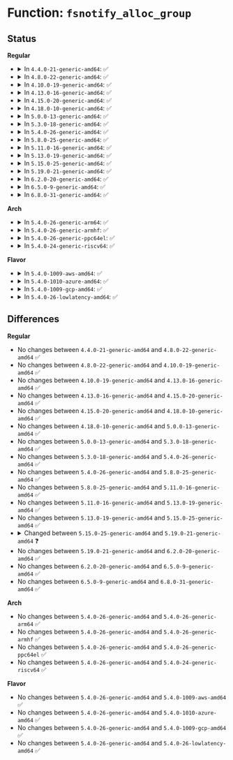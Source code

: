 # Function: <code>fsnotify_alloc_group</code>

## Status
<b>Regular</b>
<ul>
<li>
<details>
<summary>In <code>4.4.0-21-generic-amd64</code>: ✅</summary>

```c
struct fsnotify_group * fsnotify_alloc_group(const struct fsnotify_ops * ops)
```

```json
{
  "name": "fsnotify_alloc_group",
  "collision_type": "Unique Global",
  "inline_type": "No",
  "funcs": [
    {
      "addr": 18446744071581269232,
      "name": "fsnotify_alloc_group",
      "external": true,
      "loc": "fs/notify/group.c:91",
      "file": "fs/notify/group.c",
      "inline": "seen, unknown",
      "caller_inline": [],
      "caller_func": [
        "kernel/audit_tree.c:audit_tree_init",
        "fs/notify/dnotify/dnotify.c:dnotify_init",
        "fs/notify/inotify/inotify_user.c:inotify_new_group",
        "fs/notify/fanotify/fanotify_user.c:SyS_fanotify_init"
      ]
    }
  ],
  "symbols": [
    {
      "addr": 18446744071581269232,
      "name": "fsnotify_alloc_group",
      "section": ".text",
      "bind": "STB_GLOBAL",
      "size": 193
    }
  ]
}
```
</details>
</li>
<li>
<details>
<summary>In <code>4.8.0-22-generic-amd64</code>: ✅</summary>

```c
struct fsnotify_group * fsnotify_alloc_group(const struct fsnotify_ops * ops)
```

```json
{
  "name": "fsnotify_alloc_group",
  "collision_type": "Unique Global",
  "inline_type": "No",
  "funcs": [
    {
      "addr": 18446744071581434896,
      "name": "fsnotify_alloc_group",
      "external": true,
      "loc": "fs/notify/group.c:119",
      "file": "fs/notify/group.c",
      "inline": "seen, unknown",
      "caller_inline": [],
      "caller_func": [
        "kernel/audit_tree.c:audit_tree_init",
        "fs/notify/dnotify/dnotify.c:dnotify_init",
        "fs/notify/inotify/inotify_user.c:inotify_new_group",
        "fs/notify/fanotify/fanotify_user.c:SyS_fanotify_init"
      ]
    }
  ],
  "symbols": [
    {
      "addr": 18446744071581434896,
      "name": "fsnotify_alloc_group",
      "section": ".text",
      "bind": "STB_GLOBAL",
      "size": 193
    }
  ]
}
```
</details>
</li>
<li>
<details>
<summary>In <code>4.10.0-19-generic-amd64</code>: ✅</summary>

```c
struct fsnotify_group * fsnotify_alloc_group(const struct fsnotify_ops * ops)
```

```json
{
  "name": "fsnotify_alloc_group",
  "collision_type": "Unique Global",
  "inline_type": "No",
  "funcs": [
    {
      "addr": 18446744071581516064,
      "name": "fsnotify_alloc_group",
      "external": true,
      "loc": "fs/notify/group.c:119",
      "file": "fs/notify/group.c",
      "inline": "seen, unknown",
      "caller_inline": [],
      "caller_func": [
        "kernel/audit_tree.c:audit_tree_init",
        "fs/notify/dnotify/dnotify.c:dnotify_init",
        "fs/notify/inotify/inotify_user.c:inotify_new_group",
        "fs/notify/fanotify/fanotify_user.c:SyS_fanotify_init"
      ]
    }
  ],
  "symbols": [
    {
      "addr": 18446744071581516064,
      "name": "fsnotify_alloc_group",
      "section": ".text",
      "bind": "STB_GLOBAL",
      "size": 164
    }
  ]
}
```
</details>
</li>
<li>
<details>
<summary>In <code>4.13.0-16-generic-amd64</code>: ✅</summary>

```c
struct fsnotify_group * fsnotify_alloc_group(const struct fsnotify_ops * ops)
```

```json
{
  "name": "fsnotify_alloc_group",
  "collision_type": "Unique Global",
  "inline_type": "No",
  "funcs": [
    {
      "addr": 18446744071581569200,
      "name": "fsnotify_alloc_group",
      "external": true,
      "loc": "fs/notify/group.c:128",
      "file": "fs/notify/group.c",
      "inline": "seen, unknown",
      "caller_inline": [],
      "caller_func": [
        "kernel/audit_tree.c:audit_tree_init",
        "fs/notify/dnotify/dnotify.c:dnotify_init",
        "fs/notify/inotify/inotify_user.c:inotify_new_group",
        "fs/notify/fanotify/fanotify_user.c:SyS_fanotify_init"
      ]
    }
  ],
  "symbols": [
    {
      "addr": 18446744071581569200,
      "name": "fsnotify_alloc_group",
      "section": ".text",
      "bind": "STB_GLOBAL",
      "size": 174
    }
  ]
}
```
</details>
</li>
<li>
<details>
<summary>In <code>4.15.0-20-generic-amd64</code>: ✅</summary>

```c
struct fsnotify_group * fsnotify_alloc_group(const struct fsnotify_ops * ops)
```

```json
{
  "name": "fsnotify_alloc_group",
  "collision_type": "Unique Global",
  "inline_type": "No",
  "funcs": [
    {
      "addr": 18446744071581713520,
      "name": "fsnotify_alloc_group",
      "external": true,
      "loc": "fs/notify/group.c:128",
      "file": "fs/notify/group.c",
      "inline": "seen, unknown",
      "caller_inline": [],
      "caller_func": [
        "kernel/audit_tree.c:audit_tree_init",
        "fs/notify/dnotify/dnotify.c:dnotify_init",
        "fs/notify/inotify/inotify_user.c:inotify_new_group",
        "fs/notify/fanotify/fanotify_user.c:SyS_fanotify_init"
      ]
    }
  ],
  "symbols": [
    {
      "addr": 18446744071581713520,
      "name": "fsnotify_alloc_group",
      "section": ".text",
      "bind": "STB_GLOBAL",
      "size": 174
    }
  ]
}
```
</details>
</li>
<li>
<details>
<summary>In <code>4.18.0-10-generic-amd64</code>: ✅</summary>

```c
struct fsnotify_group * fsnotify_alloc_group(const struct fsnotify_ops * ops)
```

```json
{
  "name": "fsnotify_alloc_group",
  "collision_type": "Unique Global",
  "inline_type": "No",
  "funcs": [
    {
      "addr": 18446744071581880464,
      "name": "fsnotify_alloc_group",
      "external": true,
      "loc": "fs/notify/group.c:128",
      "file": "fs/notify/group.c",
      "inline": "seen, unknown",
      "caller_inline": [],
      "caller_func": [
        "kernel/audit_watch.c:audit_watch_init",
        "kernel/audit_fsnotify.c:audit_fsnotify_init",
        "kernel/audit_tree.c:audit_tree_init",
        "fs/notify/dnotify/dnotify.c:dnotify_init",
        "fs/notify/inotify/inotify_user.c:do_inotify_init",
        "fs/notify/fanotify/fanotify_user.c:__ia32_sys_fanotify_init",
        "fs/notify/fanotify/fanotify_user.c:__x64_sys_fanotify_init"
      ]
    }
  ],
  "symbols": [
    {
      "addr": 18446744071581880464,
      "name": "fsnotify_alloc_group",
      "section": ".text",
      "bind": "STB_GLOBAL",
      "size": 174
    }
  ]
}
```
</details>
</li>
<li>
<details>
<summary>In <code>5.0.0-13-generic-amd64</code>: ✅</summary>

```c
struct fsnotify_group * fsnotify_alloc_group(const struct fsnotify_ops * ops)
```

```json
{
  "name": "fsnotify_alloc_group",
  "collision_type": "Unique Global",
  "inline_type": "No",
  "funcs": [
    {
      "addr": 18446744071581965168,
      "name": "fsnotify_alloc_group",
      "external": true,
      "loc": "fs/notify/group.c:131",
      "file": "fs/notify/group.c",
      "inline": "seen, unknown",
      "caller_inline": [],
      "caller_func": [
        "kernel/audit_watch.c:audit_watch_init",
        "kernel/audit_fsnotify.c:audit_fsnotify_init",
        "kernel/audit_tree.c:audit_tree_init",
        "fs/notify/dnotify/dnotify.c:dnotify_init",
        "fs/notify/inotify/inotify_user.c:do_inotify_init",
        "fs/notify/fanotify/fanotify_user.c:__ia32_sys_fanotify_init",
        "fs/notify/fanotify/fanotify_user.c:__x64_sys_fanotify_init"
      ]
    }
  ],
  "symbols": [
    {
      "addr": 18446744071581965168,
      "name": "fsnotify_alloc_group",
      "section": ".text",
      "bind": "STB_GLOBAL",
      "size": 168
    }
  ]
}
```
</details>
</li>
<li>
<details>
<summary>In <code>5.3.0-18-generic-amd64</code>: ✅</summary>

```c
struct fsnotify_group * fsnotify_alloc_group(const struct fsnotify_ops * ops)
```

```json
{
  "name": "fsnotify_alloc_group",
  "collision_type": "Unique Global",
  "inline_type": "No",
  "funcs": [
    {
      "addr": 18446744071582097936,
      "name": "fsnotify_alloc_group",
      "external": true,
      "loc": "fs/notify/group.c:117",
      "file": "fs/notify/group.c",
      "inline": "seen, unknown",
      "caller_inline": [],
      "caller_func": [
        "kernel/audit_watch.c:audit_watch_init",
        "kernel/audit_fsnotify.c:audit_fsnotify_init",
        "kernel/audit_tree.c:audit_tree_init",
        "fs/notify/dnotify/dnotify.c:dnotify_init",
        "fs/notify/inotify/inotify_user.c:do_inotify_init",
        "fs/notify/fanotify/fanotify_user.c:__ia32_sys_fanotify_init",
        "fs/notify/fanotify/fanotify_user.c:__x64_sys_fanotify_init"
      ]
    }
  ],
  "symbols": [
    {
      "addr": 18446744071582097936,
      "name": "fsnotify_alloc_group",
      "section": ".text",
      "bind": "STB_GLOBAL",
      "size": 184
    }
  ]
}
```
</details>
</li>
<li>
<details>
<summary>In <code>5.4.0-26-generic-amd64</code>: ✅</summary>

```c
struct fsnotify_group * fsnotify_alloc_group(const struct fsnotify_ops * ops)
```

```json
{
  "name": "fsnotify_alloc_group",
  "collision_type": "Unique Global",
  "inline_type": "No",
  "funcs": [
    {
      "addr": 18446744071582175280,
      "name": "fsnotify_alloc_group",
      "external": true,
      "loc": "fs/notify/group.c:117",
      "file": "fs/notify/group.c",
      "inline": "seen, unknown",
      "caller_inline": [],
      "caller_func": [
        "kernel/audit_watch.c:audit_watch_init",
        "kernel/audit_fsnotify.c:audit_fsnotify_init",
        "kernel/audit_tree.c:audit_tree_init",
        "fs/notify/dnotify/dnotify.c:dnotify_init",
        "fs/notify/inotify/inotify_user.c:do_inotify_init",
        "fs/notify/fanotify/fanotify_user.c:__ia32_sys_fanotify_init",
        "fs/notify/fanotify/fanotify_user.c:__x64_sys_fanotify_init"
      ]
    }
  ],
  "symbols": [
    {
      "addr": 18446744071582175280,
      "name": "fsnotify_alloc_group",
      "section": ".text",
      "bind": "STB_GLOBAL",
      "size": 184
    }
  ]
}
```
</details>
</li>
<li>
<details>
<summary>In <code>5.8.0-25-generic-amd64</code>: ✅</summary>

```c
struct fsnotify_group * fsnotify_alloc_group(const struct fsnotify_ops * ops)
```

```json
{
  "name": "fsnotify_alloc_group",
  "collision_type": "Unique Global",
  "inline_type": "No",
  "funcs": [
    {
      "addr": 18446744071582412208,
      "name": "fsnotify_alloc_group",
      "external": true,
      "loc": "fs/notify/group.c:118",
      "file": "fs/notify/group.c",
      "inline": "seen, unknown",
      "caller_inline": [],
      "caller_func": [
        "kernel/audit_watch.c:audit_watch_init",
        "kernel/audit_fsnotify.c:audit_fsnotify_init",
        "kernel/audit_tree.c:audit_tree_init",
        "fs/notify/dnotify/dnotify.c:dnotify_init",
        "fs/notify/inotify/inotify_user.c:inotify_new_group",
        "fs/notify/fanotify/fanotify_user.c:__do_sys_fanotify_init"
      ]
    }
  ],
  "symbols": [
    {
      "addr": 18446744071582412208,
      "name": "fsnotify_alloc_group",
      "section": ".text",
      "bind": "STB_GLOBAL",
      "size": 178
    }
  ]
}
```
</details>
</li>
<li>
<details>
<summary>In <code>5.11.0-16-generic-amd64</code>: ✅</summary>

```c
struct fsnotify_group * fsnotify_alloc_group(const struct fsnotify_ops * ops)
```

```json
{
  "name": "fsnotify_alloc_group",
  "collision_type": "Unique Global",
  "inline_type": "No",
  "funcs": [
    {
      "addr": 18446744071582466304,
      "name": "fsnotify_alloc_group",
      "external": true,
      "loc": "fs/notify/group.c:118",
      "file": "fs/notify/group.c",
      "inline": "seen, unknown",
      "caller_inline": [],
      "caller_func": [
        "kernel/audit_watch.c:audit_watch_init",
        "kernel/audit_fsnotify.c:audit_fsnotify_init",
        "kernel/audit_tree.c:audit_tree_init",
        "fs/notify/dnotify/dnotify.c:dnotify_init",
        "fs/notify/inotify/inotify_user.c:inotify_new_group",
        "fs/notify/fanotify/fanotify_user.c:__do_sys_fanotify_init"
      ]
    }
  ],
  "symbols": [
    {
      "addr": 18446744071582466304,
      "name": "fsnotify_alloc_group",
      "section": ".text",
      "bind": "STB_GLOBAL",
      "size": 178
    }
  ]
}
```
</details>
</li>
<li>
<details>
<summary>In <code>5.13.0-19-generic-amd64</code>: ✅</summary>

```c
struct fsnotify_group * fsnotify_alloc_group(const struct fsnotify_ops * ops)
```

```json
{
  "name": "fsnotify_alloc_group",
  "collision_type": "Unique Global",
  "inline_type": "No",
  "funcs": [
    {
      "addr": 18446744071582493440,
      "name": "fsnotify_alloc_group",
      "external": true,
      "loc": "fs/notify/group.c:143",
      "file": "fs/notify/group.c",
      "inline": "seen, unknown",
      "caller_inline": [],
      "caller_func": [
        "kernel/audit_watch.c:audit_watch_init",
        "kernel/audit_fsnotify.c:audit_fsnotify_init",
        "kernel/audit_tree.c:audit_tree_init",
        "fs/notify/dnotify/dnotify.c:dnotify_init"
      ]
    }
  ],
  "symbols": [
    {
      "addr": 18446744071582493440,
      "name": "fsnotify_alloc_group",
      "section": ".text",
      "bind": "STB_GLOBAL",
      "size": 21
    }
  ]
}
```
</details>
</li>
<li>
<details>
<summary>In <code>5.15.0-25-generic-amd64</code>: ✅</summary>

```c
struct fsnotify_group * fsnotify_alloc_group(const struct fsnotify_ops * ops)
```

```json
{
  "name": "fsnotify_alloc_group",
  "collision_type": "Unique Global",
  "inline_type": "No",
  "funcs": [
    {
      "addr": 18446744071582808032,
      "name": "fsnotify_alloc_group",
      "external": true,
      "loc": "fs/notify/group.c:144",
      "file": "fs/notify/group.c",
      "inline": "seen, unknown",
      "caller_inline": [],
      "caller_func": [
        "kernel/audit_watch.c:audit_watch_init",
        "kernel/audit_fsnotify.c:audit_fsnotify_init",
        "kernel/audit_tree.c:audit_tree_init",
        "fs/notify/dnotify/dnotify.c:dnotify_init"
      ]
    }
  ],
  "symbols": [
    {
      "addr": 18446744071582808032,
      "name": "fsnotify_alloc_group",
      "section": ".text",
      "bind": "STB_GLOBAL",
      "size": 21
    }
  ]
}
```
</details>
</li>
<li>
<details>
<summary>In <code>5.19.0-21-generic-amd64</code>: ✅</summary>

```c
struct fsnotify_group * fsnotify_alloc_group(const struct fsnotify_ops * ops, int flags)
```

```json
{
  "name": "fsnotify_alloc_group",
  "collision_type": "Unique Global",
  "inline_type": "No",
  "funcs": [
    {
      "addr": 18446744071583361808,
      "name": "fsnotify_alloc_group",
      "external": true,
      "loc": "fs/notify/group.c:156",
      "file": "fs/notify/group.c",
      "inline": "seen, unknown",
      "caller_inline": [],
      "caller_func": [
        "kernel/audit_watch.c:audit_watch_init",
        "kernel/audit_fsnotify.c:audit_fsnotify_init",
        "kernel/audit_tree.c:audit_tree_init",
        "fs/notify/dnotify/dnotify.c:dnotify_init",
        "fs/notify/inotify/inotify_user.c:do_inotify_init",
        "fs/notify/fanotify/fanotify_user.c:__do_sys_fanotify_init"
      ]
    }
  ],
  "symbols": [
    {
      "addr": 18446744071583361808,
      "name": "fsnotify_alloc_group",
      "section": ".text",
      "bind": "STB_GLOBAL",
      "size": 226
    }
  ]
}
```
</details>
</li>
<li>
<details>
<summary>In <code>6.2.0-20-generic-amd64</code>: ✅</summary>

```c
struct fsnotify_group * fsnotify_alloc_group(const struct fsnotify_ops * ops, int flags)
```

```json
{
  "name": "fsnotify_alloc_group",
  "collision_type": "Unique Global",
  "inline_type": "No",
  "funcs": [
    {
      "addr": 18446744071583945376,
      "name": "fsnotify_alloc_group",
      "external": true,
      "loc": "fs/notify/group.c:156",
      "file": "fs/notify/group.c",
      "inline": "seen, unknown",
      "caller_inline": [],
      "caller_func": [
        "kernel/audit_watch.c:audit_watch_init",
        "kernel/audit_fsnotify.c:audit_fsnotify_init",
        "kernel/audit_tree.c:audit_tree_init",
        "fs/notify/dnotify/dnotify.c:dnotify_init",
        "fs/notify/inotify/inotify_user.c:do_inotify_init",
        "fs/notify/fanotify/fanotify_user.c:__do_sys_fanotify_init"
      ]
    }
  ],
  "symbols": [
    {
      "addr": 18446744071583945376,
      "name": "fsnotify_alloc_group",
      "section": ".text",
      "bind": "STB_GLOBAL",
      "size": 231
    }
  ]
}
```
</details>
</li>
<li>
<details>
<summary>In <code>6.5.0-9-generic-amd64</code>: ✅</summary>

```c
struct fsnotify_group * fsnotify_alloc_group(const struct fsnotify_ops * ops, int flags)
```

```json
{
  "name": "fsnotify_alloc_group",
  "collision_type": "Unique Global",
  "inline_type": "No",
  "funcs": [
    {
      "addr": 18446744071584168704,
      "name": "fsnotify_alloc_group",
      "external": true,
      "loc": "fs/notify/group.c:156",
      "file": "fs/notify/group.c",
      "inline": "seen, unknown",
      "caller_inline": [],
      "caller_func": [
        "kernel/audit_watch.c:audit_watch_init",
        "kernel/audit_fsnotify.c:audit_fsnotify_init",
        "kernel/audit_tree.c:audit_tree_init",
        "fs/notify/dnotify/dnotify.c:dnotify_init",
        "fs/notify/inotify/inotify_user.c:do_inotify_init",
        "fs/notify/fanotify/fanotify_user.c:__do_sys_fanotify_init"
      ]
    }
  ],
  "symbols": [
    {
      "addr": 18446744071584168704,
      "name": "fsnotify_alloc_group",
      "section": ".text",
      "bind": "STB_GLOBAL",
      "size": 231
    }
  ]
}
```
</details>
</li>
<li>
<details>
<summary>In <code>6.8.0-31-generic-amd64</code>: ✅</summary>

```c
struct fsnotify_group * fsnotify_alloc_group(const struct fsnotify_ops * ops, int flags)
```

```json
{
  "name": "fsnotify_alloc_group",
  "collision_type": "Unique Global",
  "inline_type": "No",
  "funcs": [
    {
      "addr": 18446744071584382864,
      "name": "fsnotify_alloc_group",
      "external": true,
      "loc": "fs/notify/group.c:156",
      "file": "fs/notify/group.c",
      "inline": "seen, unknown",
      "caller_inline": [],
      "caller_func": [
        "kernel/audit_watch.c:audit_watch_init",
        "kernel/audit_fsnotify.c:audit_fsnotify_init",
        "kernel/audit_tree.c:audit_tree_init",
        "fs/notify/dnotify/dnotify.c:dnotify_init",
        "fs/notify/inotify/inotify_user.c:do_inotify_init",
        "fs/notify/fanotify/fanotify_user.c:__do_sys_fanotify_init"
      ]
    }
  ],
  "symbols": [
    {
      "addr": 18446744071584382864,
      "name": "fsnotify_alloc_group",
      "section": ".text",
      "bind": "STB_GLOBAL",
      "size": 300
    }
  ]
}
```
</details>
</li>
</ul>
<b>Arch</b>
<ul>
<li>
<details>
<summary>In <code>5.4.0-26-generic-arm64</code>: ✅</summary>

```c
struct fsnotify_group * fsnotify_alloc_group(const struct fsnotify_ops * ops)
```

```json
{
  "name": "fsnotify_alloc_group",
  "collision_type": "Unique Global",
  "inline_type": "No",
  "funcs": [
    {
      "addr": 18446603336493731328,
      "name": "fsnotify_alloc_group",
      "external": true,
      "loc": "fs/notify/group.c:117",
      "file": "fs/notify/group.c",
      "inline": "seen, unknown",
      "caller_inline": [],
      "caller_func": [
        "kernel/audit_watch.c:audit_watch_init",
        "kernel/audit_fsnotify.c:audit_fsnotify_init",
        "kernel/audit_tree.c:audit_tree_init",
        "fs/notify/dnotify/dnotify.c:dnotify_init",
        "fs/notify/inotify/inotify_user.c:do_inotify_init",
        "fs/notify/fanotify/fanotify_user.c:__arm64_sys_fanotify_init"
      ]
    }
  ],
  "symbols": [
    {
      "addr": 18446603336493731328,
      "name": "fsnotify_alloc_group",
      "section": ".text",
      "bind": "STB_GLOBAL",
      "size": 188
    }
  ]
}
```
</details>
</li>
<li>
<details>
<summary>In <code>5.4.0-26-generic-armhf</code>: ✅</summary>

```c
struct fsnotify_group * fsnotify_alloc_group(const struct fsnotify_ops * ops)
```

```json
{
  "name": "fsnotify_alloc_group",
  "collision_type": "Unique Global",
  "inline_type": "No",
  "funcs": [
    {
      "addr": 3227256112,
      "name": "fsnotify_alloc_group",
      "external": true,
      "loc": "fs/notify/group.c:117",
      "file": "fs/notify/group.c",
      "inline": "seen, unknown",
      "caller_inline": [],
      "caller_func": [
        "kernel/audit_watch.c:audit_watch_init",
        "kernel/audit_fsnotify.c:audit_fsnotify_init",
        "kernel/audit_tree.c:audit_tree_init",
        "fs/notify/dnotify/dnotify.c:dnotify_init",
        "fs/notify/inotify/inotify_user.c:do_inotify_init",
        "fs/notify/fanotify/fanotify_user.c:__se_sys_fanotify_init"
      ]
    }
  ],
  "symbols": [
    {
      "addr": 3227256112,
      "name": "fsnotify_alloc_group",
      "section": ".text",
      "bind": "STB_GLOBAL",
      "size": 180
    }
  ]
}
```
</details>
</li>
<li>
<details>
<summary>In <code>5.4.0-26-generic-ppc64el</code>: ✅</summary>

```c
struct fsnotify_group * fsnotify_alloc_group(const struct fsnotify_ops * ops)
```

```json
{
  "name": "fsnotify_alloc_group",
  "collision_type": "Unique Global",
  "inline_type": "No",
  "funcs": [
    {
      "addr": 13835058055287339248,
      "name": "fsnotify_alloc_group",
      "external": true,
      "loc": "fs/notify/group.c:117",
      "file": "fs/notify/group.c",
      "inline": "seen, unknown",
      "caller_inline": [],
      "caller_func": [
        "kernel/audit_watch.c:audit_watch_init",
        "kernel/audit_fsnotify.c:audit_fsnotify_init",
        "kernel/audit_tree.c:audit_tree_init",
        "fs/notify/dnotify/dnotify.c:dnotify_init",
        "fs/notify/inotify/inotify_user.c:do_inotify_init",
        "fs/notify/fanotify/fanotify_user.c:__se_sys_fanotify_init"
      ]
    }
  ],
  "symbols": [
    {
      "addr": 13835058055287339248,
      "name": "fsnotify_alloc_group",
      "section": ".text",
      "bind": "STB_GLOBAL",
      "size": 256
    }
  ]
}
```
</details>
</li>
<li>
<details>
<summary>In <code>5.4.0-24-generic-riscv64</code>: ✅</summary>

```c
struct fsnotify_group * fsnotify_alloc_group(const struct fsnotify_ops * ops)
```

```json
{
  "name": "fsnotify_alloc_group",
  "collision_type": "Unique Global",
  "inline_type": "No",
  "funcs": [
    {
      "addr": 18446743936273340652,
      "name": "fsnotify_alloc_group",
      "external": true,
      "loc": "fs/notify/group.c:117",
      "file": "fs/notify/group.c",
      "inline": "seen, unknown",
      "caller_inline": [],
      "caller_func": [
        "kernel/audit_watch.c:audit_watch_init",
        "kernel/audit_fsnotify.c:audit_fsnotify_init",
        "kernel/audit_tree.c:audit_tree_init",
        "fs/notify/dnotify/dnotify.c:dnotify_init",
        "fs/notify/inotify/inotify_user.c:do_inotify_init",
        "fs/notify/fanotify/fanotify_user.c:__se_sys_fanotify_init"
      ]
    }
  ],
  "symbols": [
    {
      "addr": 18446743936273340652,
      "name": "fsnotify_alloc_group",
      "section": ".text",
      "bind": "STB_GLOBAL",
      "size": 168
    }
  ]
}
```
</details>
</li>
</ul>
<b>Flavor</b>
<ul>
<li>
<details>
<summary>In <code>5.4.0-1009-aws-amd64</code>: ✅</summary>

```c
struct fsnotify_group * fsnotify_alloc_group(const struct fsnotify_ops * ops)
```

```json
{
  "name": "fsnotify_alloc_group",
  "collision_type": "Unique Global",
  "inline_type": "No",
  "funcs": [
    {
      "addr": 18446744071582144016,
      "name": "fsnotify_alloc_group",
      "external": true,
      "loc": "fs/notify/group.c:117",
      "file": "fs/notify/group.c",
      "inline": "seen, unknown",
      "caller_inline": [],
      "caller_func": [
        "kernel/audit_watch.c:audit_watch_init",
        "kernel/audit_fsnotify.c:audit_fsnotify_init",
        "kernel/audit_tree.c:audit_tree_init",
        "fs/notify/dnotify/dnotify.c:dnotify_init",
        "fs/notify/inotify/inotify_user.c:do_inotify_init",
        "fs/notify/fanotify/fanotify_user.c:__ia32_sys_fanotify_init",
        "fs/notify/fanotify/fanotify_user.c:__x64_sys_fanotify_init"
      ]
    }
  ],
  "symbols": [
    {
      "addr": 18446744071582144016,
      "name": "fsnotify_alloc_group",
      "section": ".text",
      "bind": "STB_GLOBAL",
      "size": 184
    }
  ]
}
```
</details>
</li>
<li>
<details>
<summary>In <code>5.4.0-1010-azure-amd64</code>: ✅</summary>

```c
struct fsnotify_group * fsnotify_alloc_group(const struct fsnotify_ops * ops)
```

```json
{
  "name": "fsnotify_alloc_group",
  "collision_type": "Unique Global",
  "inline_type": "No",
  "funcs": [
    {
      "addr": 18446744071582081456,
      "name": "fsnotify_alloc_group",
      "external": true,
      "loc": "fs/notify/group.c:117",
      "file": "fs/notify/group.c",
      "inline": "seen, unknown",
      "caller_inline": [],
      "caller_func": [
        "kernel/audit_watch.c:audit_watch_init",
        "kernel/audit_fsnotify.c:audit_fsnotify_init",
        "kernel/audit_tree.c:audit_tree_init",
        "fs/notify/dnotify/dnotify.c:dnotify_init",
        "fs/notify/inotify/inotify_user.c:do_inotify_init",
        "fs/notify/fanotify/fanotify_user.c:__ia32_sys_fanotify_init",
        "fs/notify/fanotify/fanotify_user.c:__x64_sys_fanotify_init"
      ]
    }
  ],
  "symbols": [
    {
      "addr": 18446744071582081456,
      "name": "fsnotify_alloc_group",
      "section": ".text",
      "bind": "STB_GLOBAL",
      "size": 184
    }
  ]
}
```
</details>
</li>
<li>
<details>
<summary>In <code>5.4.0-1009-gcp-amd64</code>: ✅</summary>

```c
struct fsnotify_group * fsnotify_alloc_group(const struct fsnotify_ops * ops)
```

```json
{
  "name": "fsnotify_alloc_group",
  "collision_type": "Unique Global",
  "inline_type": "No",
  "funcs": [
    {
      "addr": 18446744071582134496,
      "name": "fsnotify_alloc_group",
      "external": true,
      "loc": "fs/notify/group.c:117",
      "file": "fs/notify/group.c",
      "inline": "seen, unknown",
      "caller_inline": [],
      "caller_func": [
        "kernel/audit_watch.c:audit_watch_init",
        "kernel/audit_fsnotify.c:audit_fsnotify_init",
        "kernel/audit_tree.c:audit_tree_init",
        "fs/notify/dnotify/dnotify.c:dnotify_init",
        "fs/notify/inotify/inotify_user.c:do_inotify_init",
        "fs/notify/fanotify/fanotify_user.c:__ia32_sys_fanotify_init",
        "fs/notify/fanotify/fanotify_user.c:__x64_sys_fanotify_init"
      ]
    }
  ],
  "symbols": [
    {
      "addr": 18446744071582134496,
      "name": "fsnotify_alloc_group",
      "section": ".text",
      "bind": "STB_GLOBAL",
      "size": 184
    }
  ]
}
```
</details>
</li>
<li>
<details>
<summary>In <code>5.4.0-26-lowlatency-amd64</code>: ✅</summary>

```c
struct fsnotify_group * fsnotify_alloc_group(const struct fsnotify_ops * ops)
```

```json
{
  "name": "fsnotify_alloc_group",
  "collision_type": "Unique Global",
  "inline_type": "No",
  "funcs": [
    {
      "addr": 18446744071582207520,
      "name": "fsnotify_alloc_group",
      "external": true,
      "loc": "fs/notify/group.c:117",
      "file": "fs/notify/group.c",
      "inline": "seen, unknown",
      "caller_inline": [],
      "caller_func": [
        "kernel/audit_watch.c:audit_watch_init",
        "kernel/audit_fsnotify.c:audit_fsnotify_init",
        "kernel/audit_tree.c:audit_tree_init",
        "fs/notify/dnotify/dnotify.c:dnotify_init",
        "fs/notify/inotify/inotify_user.c:do_inotify_init",
        "fs/notify/fanotify/fanotify_user.c:__ia32_sys_fanotify_init",
        "fs/notify/fanotify/fanotify_user.c:__x64_sys_fanotify_init"
      ]
    }
  ],
  "symbols": [
    {
      "addr": 18446744071582207520,
      "name": "fsnotify_alloc_group",
      "section": ".text",
      "bind": "STB_GLOBAL",
      "size": 184
    }
  ]
}
```
</details>
</li>
</ul>

## Differences
<b>Regular</b>
<ul>
<li>
No changes between <code>4.4.0-21-generic-amd64</code> and <code>4.8.0-22-generic-amd64</code> ✅
</li>
<li>
No changes between <code>4.8.0-22-generic-amd64</code> and <code>4.10.0-19-generic-amd64</code> ✅
</li>
<li>
No changes between <code>4.10.0-19-generic-amd64</code> and <code>4.13.0-16-generic-amd64</code> ✅
</li>
<li>
No changes between <code>4.13.0-16-generic-amd64</code> and <code>4.15.0-20-generic-amd64</code> ✅
</li>
<li>
No changes between <code>4.15.0-20-generic-amd64</code> and <code>4.18.0-10-generic-amd64</code> ✅
</li>
<li>
No changes between <code>4.18.0-10-generic-amd64</code> and <code>5.0.0-13-generic-amd64</code> ✅
</li>
<li>
No changes between <code>5.0.0-13-generic-amd64</code> and <code>5.3.0-18-generic-amd64</code> ✅
</li>
<li>
No changes between <code>5.3.0-18-generic-amd64</code> and <code>5.4.0-26-generic-amd64</code> ✅
</li>
<li>
No changes between <code>5.4.0-26-generic-amd64</code> and <code>5.8.0-25-generic-amd64</code> ✅
</li>
<li>
No changes between <code>5.8.0-25-generic-amd64</code> and <code>5.11.0-16-generic-amd64</code> ✅
</li>
<li>
No changes between <code>5.11.0-16-generic-amd64</code> and <code>5.13.0-19-generic-amd64</code> ✅
</li>
<li>
No changes between <code>5.13.0-19-generic-amd64</code> and <code>5.15.0-25-generic-amd64</code> ✅
</li>
<li>
<details>
<summary>Changed between <code>5.15.0-25-generic-amd64</code> and <code>5.19.0-21-generic-amd64</code> ❓</summary>
<ul>
<li>
<b>Param added. </b>
<code>int flags</code>
</li>
</ul>
</details>
</li>
<li>
No changes between <code>5.19.0-21-generic-amd64</code> and <code>6.2.0-20-generic-amd64</code> ✅
</li>
<li>
No changes between <code>6.2.0-20-generic-amd64</code> and <code>6.5.0-9-generic-amd64</code> ✅
</li>
<li>
No changes between <code>6.5.0-9-generic-amd64</code> and <code>6.8.0-31-generic-amd64</code> ✅
</li>
</ul>
<b>Arch</b>
<ul>
<li>
No changes between <code>5.4.0-26-generic-amd64</code> and <code>5.4.0-26-generic-arm64</code> ✅
</li>
<li>
No changes between <code>5.4.0-26-generic-amd64</code> and <code>5.4.0-26-generic-armhf</code> ✅
</li>
<li>
No changes between <code>5.4.0-26-generic-amd64</code> and <code>5.4.0-26-generic-ppc64el</code> ✅
</li>
<li>
No changes between <code>5.4.0-26-generic-amd64</code> and <code>5.4.0-24-generic-riscv64</code> ✅
</li>
</ul>
<b>Flavor</b>
<ul>
<li>
No changes between <code>5.4.0-26-generic-amd64</code> and <code>5.4.0-1009-aws-amd64</code> ✅
</li>
<li>
No changes between <code>5.4.0-26-generic-amd64</code> and <code>5.4.0-1010-azure-amd64</code> ✅
</li>
<li>
No changes between <code>5.4.0-26-generic-amd64</code> and <code>5.4.0-1009-gcp-amd64</code> ✅
</li>
<li>
No changes between <code>5.4.0-26-generic-amd64</code> and <code>5.4.0-26-lowlatency-amd64</code> ✅
</li>
</ul>
